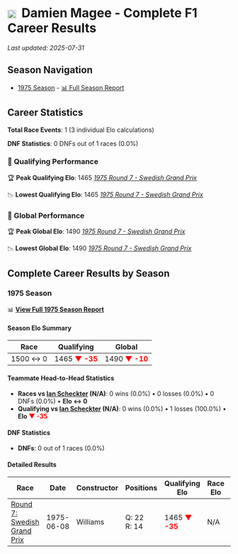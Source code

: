# <img src="https://upload.wikimedia.org/wikipedia/commons/thumb/8/83/Flag_of_the_United_Kingdom_%283-5%29.svg/512px-Flag_of_the_United_Kingdom_%283-5%29.svg.png?20250726143817" alt="United Kingdom" width="20" height="auto" style="vertical-align: middle; margin-right: 5px;" onerror="this.outerHTML='🇬🇧'; this.style.marginRight='5px';"/> Damien Magee - Complete F1 Career Results

*Last updated: 2025-07-31*

## Season Navigation

- [1975 Season](#1975-season) - [📊 Full Season Report](../seasons/1975-season-report)

## Career Statistics

**Total Race Events**: 1 (3 individual Elo calculations)

**DNF Statistics**: 0 DNFs out of 1 races (0.0%)

### 🏁 Qualifying Performance

🏆 **Peak Qualifying Elo**: 1465
   *[1975 Round 7 - Swedish Grand Prix](../seasons/1975-season-report#round-7-swedish-grand-prix)*

📉 **Lowest Qualifying Elo**: 1465
   *[1975 Round 7 - Swedish Grand Prix](../seasons/1975-season-report#round-7-swedish-grand-prix)*

### 🌟 Global Performance

🏆 **Peak Global Elo**: 1490
   *[1975 Round 7 - Swedish Grand Prix](../seasons/1975-season-report#round-7-swedish-grand-prix)*

📉 **Lowest Global Elo**: 1490
   *[1975 Round 7 - Swedish Grand Prix](../seasons/1975-season-report#round-7-swedish-grand-prix)*


## Complete Career Results by Season

### 1975 Season

📊 **[View Full 1975 Season Report](../seasons/1975-season-report)**

#### Season Elo Summary

| Race | Qualifying | Global |
|------|------------|--------|
| 1500 ↔ 0 | 1465 **<span style="color: red;">▼ -35</span>** | 1490 **<span style="color: red;">▼ -10</span>** |

#### Teammate Head-to-Head Statistics

- **Races vs [Ian Scheckter](ian-scheckter) (N/A)**: 0 wins (0.0%) • 0 losses (0.0%) • 0 DNFs (0.0%) • **Elo ↔ 0**
- **Qualifying vs [Ian Scheckter](ian-scheckter) (N/A)**: 0 wins (0.0%) • 1 losses (100.0%) • **Elo **<span style="color: red;">▼ -35</span>****


#### DNF Statistics

- **DNFs**: 0 out of 1 races (0.0%)

#### Detailed Results

| Race | Date | Constructor | Positions | Qualifying Elo | Race Elo | Global Elo | Teammate |
|------|------|-------------|-----------|----------------|----------|------------|----------|
| [Round 7: Swedish Grand Prix](../seasons/1975-season-report#round-7-swedish-grand-prix) | 1975-06-08 | Williams | Q: 22<br/>R: 14 | 1465 **<span style="color: red;">▼ -35</span>** | N/A | 1490 **<span style="color: red;">▼ -10</span>** | [Ian Scheckter](ian-scheckter)<br/>Q: N/A<br/>R: N/A |

